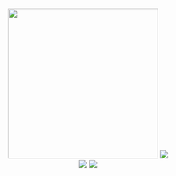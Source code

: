 ### 

<!--
**Ar-Seven/Ar-Seven** is a ✨ _special_ ✨ repository because its `README.md` (this file) appears on your GitHub profile.

Here are some ideas to get you started:

- 🔭 I’m currently working on ...
- 🌱 I’m currently learning ...
- 👯 I’m looking to collaborate on ...
- 🤔 I’m looking for help with ...
- 💬 Ask me about ...
- 📫 How to reach me: ...
- 😄 Pronouns: ...
- ⚡ Fun fact: ...
-->
<div id="header" align="center">
  <img src="https://c.tenor.com/2uyENRmiUt0AAAAC/coding.gif" width="300"/>
  <img src="https://github-readme-stats.vercel.app/api?username=ANUSHKALAn&show_icons=true&line_height=33&count_private=true&theme=radical" a />
</div>
<div id="header" align="center">
  <img src="https://github-readme-stats.vercel.app/api/top-langs/?username=ANUSHKALA&&hide=cmake&langs_count=4&line_height=35&theme=radical" />
  <img src="https://github-readme-streak-stats.herokuapp.com/?user=ANUSHKALA&theme=radical" />
</div>
